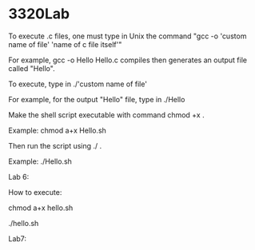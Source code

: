 # 3320Lab
To execute .c files, one must type in Unix the command "gcc -o 'custom name of file' 'name of c file itself'"

  For example, gcc -o Hello Hello.c compiles then generates an output file called "Hello".
  
To execute, type in ./'custom name of file'

  For example, for the output "Hello" file, type in ./Hello

Make the shell script executable with command chmod +x <fileName>.
  
  Example: chmod a+x Hello.sh
  
Then run the script using ./ <fileName>.
  
  Example: ./Hello.sh

Lab 6: 

How to execute:

chmod a+x hello.sh

./hello.sh

Lab7:
